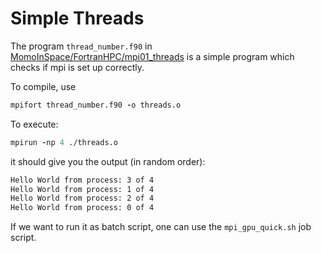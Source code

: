# Simple Threads

The program `thread_number.f90` in [MomoInSpace/FortranHPC/mpi01_threads](https://github.com/MomoInSpace/FortranHPC/tree/main/source/mpi/mpi01_threads) is a simple program which checks if mpi is set up correctly.

To compile, use 

```fortran
mpifort thread_number.f90 -o threads.o
```

To execute:

```fortran
mpirun -np 4 ./threads.o
```

it should give you the output (in random order):

```txt
Hello World from process: 3 of 4
Hello World from process: 1 of 4
Hello World from process: 2 of 4
Hello World from process: 0 of 4
```

If we want to run it as batch script, one can use the `mpi_gpu_quick.sh` job script.
